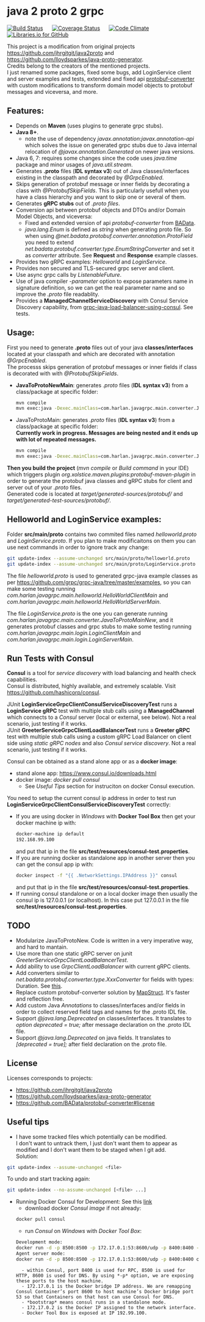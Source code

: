# java 2 proto 2 grpc

[![Build Status](https://travis-ci.org/fabri1983/java2proto2grpc.svg?branch=master)](https://travis-ci.org/fabri1983/java2proto2grpc?branch=master)
&nbsp;&nbsp;&nbsp;&nbsp;
[![Coverage Status](https://coveralls.io/repos/github/fabri1983/java2proto2grpc/badge.svg)](https://coveralls.io/github/fabri1983/java2proto2grpc?branch=master)
&nbsp;&nbsp;&nbsp;&nbsp;
[![Code Climate](https://codeclimate.com/github/fabri1983/java2proto2grpc/badges/gpa.svg)](https://codeclimate.com/github/fabri1983/java2proto2grpc)
&nbsp;&nbsp;&nbsp;&nbsp;
[![Libraries.io for GitHub](https://badgen.net/badge/libraries.io/fabri1983/blue)](https://libraries.io/github/fabri1983/java2proto2grpc)


This project is a modification from original projects https://github.com/jhrgitgit/java2proto and https://github.com/lloydsparkes/java-proto-generator.  
Credits belong to the creators of the mentioned projects.  
I just renamed some packages, fixed some bugs, add LoginService client and server examples and tests, extended and fixed api 
[protobuf-converter](https://github.com/BAData/protobuf-converter "protobuf-converter") with custom modifications to transform domain 
model objects to protobuf messages and viceversa, and more.


Features:
---
- Depends on **Maven** (uses plugins to generate grpc stubs).
- **Java 8+**. 
	- note the use of dependency *javax.annotation:javax.annotation-api* which solves the issue on generated grpc stubs due to Java internal 
	relocation of *@javax.annotation.Generated* on newer java versions.
- Java 6, 7: requires some changes since the code uses *java.time* package and minor usages of *java.util.stream*.
- Generates **.proto** files (**IDL syntax v3**) out of Java classes/interfaces existing in the classpath and decorated by *@GrpcEnabled*.
- Skips generation of protobuf message or inner fields by decorating a class with *@ProtobufSkipFields*. This is particularly usefull when you 
have a class hierarchy and you want to skip one or several of them.
- Generates **gRPC stubs** out of *.proto files*.
- Conversion api between protobuf objects and DTOs and/or Domain Model Objects, and viceversa:
	- Fixed and extended version of api *protobuf-converter* from [BAData](https://github.com/BAData/protobuf-converter "protobuf-converter").
	- *java.lang.Enum* is defined as *string* when generating proto file. 
	So when using *@net.badata.protobuf.converter.annotation.ProtoField* you need to extend *net.badata.protobuf.converter.type.EnumStringConverter* 
	and set it as *converter* attribute. See **Request** and **Response** example classes.
- Provides two gRPC examples: *Helloworld* and *LoginService*.
- Provides non secured and TLS-secured grpc server and client.
- Use async grpc calls by *ListenableFuture*.
- Use of java compiler *-parameter* option to expose parameters name in signature definition, so we can get the real parameter name and 
so improve the *.proto* file readablity.
- Provides a **ManagedChannelServiceDiscovery** with Consul Service Discovery capability, 
from [grpc-java-load-balancer-using-consul](https://github.com/mykidong/grpc-java-load-balancer-using-consul). See tests.


Usage:
---
First you need to generate **.proto** files out of your java **classes/interfaces** located at your classpath 
and which are decorated with annotation *@GrpcEnabled*.  
The processs skips generation of protobuf messages or inner fields if class is decorated with with *@ProtobufSkipFields*.
- **JavaToProtoNewMain**: generates *.proto* files (**IDL syntax v3**) from a class/package at specific folder:  
	```sh
	mvn compile
	mvn exec:java -Dexec.mainClass=com.harlan.javagrpc.main.converter.JavaToProtoNewMain -Dexec.args="com.harlan.javagrpc.service.contract src/main/proto"
	```
- JavaToProtoMain: generates *.proto* files (**IDL syntax v3**) from a class/package at specific folder:  
	**Currently work in progress. Messages are being nested and it ends up with lot of repeated messages.**
	```sh
	mvn compile
	mvn exec:java -Dexec.mainClass=com.harlan.javagrpc.main.converter.JavaToProtoMain -Dexec.args="com.harlan.javagrpc.service.contract src/main/proto"
	```

**Then you build the project** (*mvn compile* or *Build command* in your IDE) which triggers plugin *org.xolstice.maven.plugins:protobuf-maven-plugin* 
in order to generate the protobuf java classes and gRPC stubs for client and server out of your *.proto* files.    
Generated code is located at *target/generated-sources/protobuf/* and *target/generated-test-sources/protobuf/*.


Helloworld and LoginService examples:
---
Folder **src/main/proto** contains two commited files named *helloworld.proto* and *LoginService.proto*. If you plan to make modificaitons 
on them you can use next commands in order to ignore track any change:
```sh
git update-index --assume-unchanged src/main/proto/helloworld.proto
git update-index --assume-unchanged src/main/proto/LoginService.proto
```

The file *helloworld.proto* is used to generated grpc-java example classes as per https://github.com/grpc/grpc-java/tree/master/examples, 
so you can make some testing running *com.harlan.javagrpc.main.helloworld.HelloWorldClientMain* 
and *com.harlan.javagrpc.main.helloworld.HelloWorldServerMain*.

The file *LoginService.proto* is the one you can generate running *com.harlan.javagrpc.main.converter.JavaToProtoMainNew*, and it generates 
protobuf classes and grpc stubs to make some testing running *com.harlan.javagrpc.main.login.LoginClientMain* 
and *com.harlan.javagrpc.main.login.LoginServerMain*.


Run Tests with Consul
---
**Consul** is a tool for *service discovery* with load balancing and health check capabilities.  
Consul is distributed, highly available, and extremely scalable. Visit https://github.com/hashicorp/consul.  
  
JUnit **LoginServiceGrpcClientConsulServiceDiscoveryTest** runs a **LoginService gRPC** test with multiple stub calls using a 
**ManagedChannel** which connects to a *Consul* server (local or external, see below). Not a real scenario, just testing if it works.  
JUnit **GreeterServiceGrpcClientLoadBalancerTest** runs a **Greeter gRPC** test with multiple stub calls using a custom gRPC Load Balancer 
on client side using *static gRPC nodes* and also *Consul service discovery*. Not a real scenario, just testing if it works.  

Consul can be obtained as a stand alone app or as a **docker image**:  
- stand alone app: https://www.consul.io/downloads.html  
- docker image: *docker pull consul*
	- See *Useful Tips* section for instruciton on docker Consul execution.

You need to setup the current consul ip address in order to test run **LoginServiceGrpcClientConsulServiceDiscoveryTest** correctly:
- If you are using docker in *Windows* with **Docker Tool Box** then get your docker machine ip with:
	```sh
	docker-machine ip default
	192.168.99.100
	```
	and put that ip in the file **src/test/resources/consul-test.properties**.
- If you are running docker as standalone app in another server then you can get the consul app ip with:
	```sh
	docker inspect -f "{{ .NetworkSettings.IPAddress }}" consul
	```
	and put that ip in the file **src/test/resources/consul-test.properties**.
- If running consul standalone or on a local docker image then usually the consul ip is 127.0.0.1 (or localhost).
	In this case put 127.0.0.1 in the file **src/test/resources/consul-test.properties**.


TODO
---
- Modularize JavaToProtoNew. Code is written in a very imperative way, and hard to mantain.
- Use more than one static gRPC server on junit *GreeterServiceGrpcClientLoadBalancerTest*.
- Add ability to use *GrpcClientLoadBalancer* with current gRPC clients.
- Add converters similar to *net.badata.protobuf.converter.type.XxxConverter* for fields with types: Duration. 
See [this](https://github.com/google/qrisp/blob/master/google/protobuf/java/util/src/main/java/com/google/protobuf/util/TimeUtil.java).
- Replace custom protobuf-converter solution by [MapStruct](http://mapstruct.org/). It's faster and reflection free.
- Add custom Java *Annotations* to classes/interfaces and/or fields in order to collect reserved field tags and names for the .proto IDL file.
- Support *@java.lang.Deprecated* on classes/interfaces. It translates to *option deprecated = true;* after message declaration on the .proto IDL file.
- Support *@java.lang.Deprecated* on java fields. It translates to *[deprecated = true];* after field declaration on the .proto file.


License
---
Licenses corresponds to projects:
- https://github.com/jhrgitgit/java2proto
- https://github.com/lloydsparkes/java-proto-generator
- https://github.com/BAData/protobuf-converter#license


Useful tips
---
- I have some tracked files which potentially can be modified.  
I don't want to untrack them, I just don't want them to appear as modified and I don't want them to be staged when I git add.  
Solution:
```sh
git update-index --assume-unchanged <file>
```
To undo and start tracking again:
```sh
git update-index --no-assume-unchanged [<file> ...]
```
- Running Docker Consul for Development:
See this [link](https://docs.docker.com/samples/library/consul/#running-consul-for-development)
	- download docker *Consul image* if not already:
	```sh
	docker pull consul
	```
	- run *Consul* on *Windows* with *Docker Tool Box*:
	```sh
	Development mode:
	docker run -d -p 8500:8500 -p 172.17.0.1:53:8600/udp -p 8400:8400 --name=dev-consul -e CONSUL_BIND_INTERFACE=eth0 consul
	Agent server mode:
	docker run -d -p 8500:8500 -p 172.17.0.1:53:8600/udp -p 8400:8400 consul agent -server -bootstrap -advertise=172.17.0.2 -client=172.17.0.2 -data-dir=/tmp/node -ui -node=s1
	```
		- within Consul, port 8400 is used for RPC, 8500 is used for HTTP, 8600 is used for DNS. By using *-p* option, we are exposing these ports to the host machine.
		- 172.17.0.1 is the Docker bridge IP address. We are remapping Consul Container’s port 8600 to host machine’s Docker bridge port 53 so that Containers on that host can use Consul for DNS.
		- *bootstrap* means consul runs in a standalone mode.
		- 172.17.0.2 is the Docker IP assigned to the network interface.
		- Docker Tool Box is exposed at IP 192.99.100.
